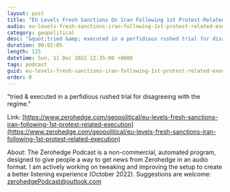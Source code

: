 ```yaml
---
layout: post
title: "EU Levels Fresh Sanctions On Iran Following 1st Protest-Related Execution"
audio: eu-levels-fresh-sanctions-iran-following-1st-protest-related-execution-0
category: geopolitical
desc: "&quot;tried &amp; executed in a perfidious rushed trial for disagreeing with the regime.&quot;"
duration: 00:02:05
length: 125
datetime: Sun, 11 Dec 2022 12:35:00 +0000
tags: podcast
guid: eu-levels-fresh-sanctions-iran-following-1st-protest-related-execution-0
order: 0
---
```

&quot;tried &amp; executed in a perfidious rushed trial for disagreeing with the regime.&quot;

Link: [https://www.zerohedge.com/geopolitical/eu-levels-fresh-sanctions-iran-following-1st-protest-related-execution](https://www.zerohedge.com/geopolitical/eu-levels-fresh-sanctions-iran-following-1st-protest-related-execution)

About: The Zerohedge Podcast is a non-commercial, automated program, designed to give people a way to get news from Zerohedge in an audio format.  I am actively working on tweaking and improving the setup to create a better listening experience (October 2022).  Suggestions are welcome: [zerohedgePodcast@outlook.com](mailto:zerohedgePodcast@outlook.com)